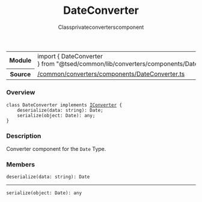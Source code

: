 
<header class="symbol-info-header"><h1 id="dateconverter">DateConverter</h1><label class="symbol-info-type-label class">Class</label><label class="api-type-label private" title="private">private</label><label class="api-type-label converters" title="converters">converters</label><label class="api-type-label component" title="component">component</label></header>
<!-- summary -->
<section class="symbol-info"><table class="is-full-width"><tbody><tr><th>Module</th><td><div class="lang-typescript"><span class="token keyword">import</span> { DateConverter }&nbsp;<span class="token keyword">from</span>&nbsp;<span class="token string">"@tsed/common/lib/converters/components/DateConverter"</span></div></td></tr><tr><th>Source</th><td><a href="https://github.com/Romakita/ts-express-decorators/blob/v4.26.4/src//common/converters/components/DateConverter.ts#L0-L0">/common/converters/components/DateConverter.ts</a></td></tr></tbody></table></section>
<!-- overview -->


### Overview


<pre><code class="typescript-lang "><span class="token keyword">class</span> DateConverter <span class="token keyword">implements</span> <a href="#api/common/converters/iconverter"><span class="token">IConverter</span></a> <span class="token punctuation">{</span>
    <span class="token function">deserialize</span><span class="token punctuation">(</span>data<span class="token punctuation">:</span> <span class="token keyword">string</span><span class="token punctuation">)</span><span class="token punctuation">:</span> <span class="token keyword">Date</span><span class="token punctuation">;</span>
    <span class="token function">serialize</span><span class="token punctuation">(</span>object<span class="token punctuation">:</span> <span class="token keyword">Date</span><span class="token punctuation">)</span><span class="token punctuation">:</span> <span class="token keyword">any</span><span class="token punctuation">;</span>
<span class="token punctuation">}</span></code></pre>


<!-- Parameters -->

<!-- Description -->


### Description

Converter component for the `Date` Type.

<!-- Members -->







### Members



<div class="method-overview">
<pre><code class="typescript-lang "><span class="token function">deserialize</span><span class="token punctuation">(</span>data<span class="token punctuation">:</span> <span class="token keyword">string</span><span class="token punctuation">)</span><span class="token punctuation">:</span> <span class="token keyword">Date</span></code></pre>
</div>




<hr/>



<div class="method-overview">
<pre><code class="typescript-lang "><span class="token function">serialize</span><span class="token punctuation">(</span>object<span class="token punctuation">:</span> <span class="token keyword">Date</span><span class="token punctuation">)</span><span class="token punctuation">:</span> <span class="token keyword">any</span></code></pre>
</div>








